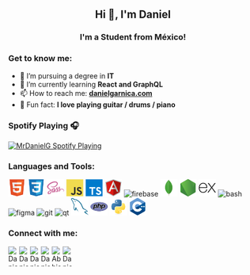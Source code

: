 <h2 align="center">Hi 👋, I'm Daniel</h2>
<h3 align="center">I'm a Student from México!</h3>

### Get to know me:

- 🔭 I’m pursuing a degree in  **IT**
- 🌱 I’m currently learning **React and GraphQL**
- 📫 How to reach me: <a href="https://danielgarnica.com" target="_blank">**danielgarnica.com**</a>
- 🎸 Fun fact: **I love playing guitar / drums / piano**

### Spotify Playing 🎧

[<img src="https://spotify-github-12bb5g78n.vercel.app/api/spotify" alt="MrDanielG Spotify Playing" width="350" />](https://open.spotify.com/user/1297668914)

### Languages and Tools:

<p align="left">
  <img src="https://raw.githubusercontent.com/devicons/devicon/master/icons/html5/html5-original.svg" alt="html5" width="35" height="35"/> 
  <img src="https://raw.githubusercontent.com/devicons/devicon/master/icons/css3/css3-original.svg" alt="css3" width="35" height="35"/> 
  <img src="https://raw.githubusercontent.com/devicons/devicon/master/icons/sass/sass-original.svg" alt="sass" width="35" height="35"/> 
  <img src="https://raw.githubusercontent.com/devicons/devicon/master/icons/javascript/javascript-original.svg" alt="javascript" width="35" height="35"/> 
  <img src="https://raw.githubusercontent.com/devicons/devicon/master/icons/typescript/typescript-original.svg" alt="typescript" width="35" height="35"/>
  <img src="https://raw.githubusercontent.com/devicons/devicon/master/icons/angularjs/angularjs-original.svg" alt="angular" width="35" height="35"/>
  <img src="https://www.vectorlogo.zone/logos/firebase/firebase-icon.svg" alt="firebase" width="35" height="35"/>
  <img src="https://raw.githubusercontent.com/devicons/devicon/master/icons/mongodb/mongodb-original.svg" alt="mongodb" width="35" height="35"/>
  <img src="https://raw.githubusercontent.com/devicons/devicon/master/icons/nodejs/nodejs-original.svg" alt="nodejs" width="35" height="35"/>
  <img src="https://raw.githubusercontent.com/devicons/devicon/master/icons/express/express-original.svg" alt="express" width="35" height="35"/>
  <img src="https://www.vectorlogo.zone/logos/gnu_bash/gnu_bash-icon.svg" alt="bash" width="35" height="35"/>  
  <img src="https://www.vectorlogo.zone/logos/figma/figma-icon.svg" alt="figma" width="35" height="35"/> 
  <img src="https://www.vectorlogo.zone/logos/git-scm/git-scm-icon.svg" alt="git" width="35" height="35"/> 
  <img src="https://upload.wikimedia.org/wikipedia/commons/0/0b/Qt_logo_2016.svg" alt="qt" width="35" height="35"/>
  <img src="https://raw.githubusercontent.com/devicons/devicon/master/icons/mysql/mysql-original.svg" alt="mysql" width="35" height="35"/>
  <img src="https://raw.githubusercontent.com/devicons/devicon/master/icons/php/php-original.svg" alt="php" width="35" height="35"/>  
  <img src="https://raw.githubusercontent.com/devicons/devicon/master/icons/python/python-original.svg" alt="python" width="35" height="35"/> 
  <img src="https://raw.githubusercontent.com/devicons/devicon/master/icons/cplusplus/cplusplus-original.svg" alt="cplusplus" width="35" height="35"/>
</p>

<!-- <img align="center" src="https://github-readme-stats.vercel.app/api/top-langs/?username=mrdanielg&layout=compact&hide=html" alt="mrdanielg" /></p> -->

### Connect with me:

<a href="https://discord.gg/tGbhbajC" target="_blank">
  <img align="left" alt="Daniel's Discord" width="22px" src="https://cdn.jsdelivr.net/npm/simple-icons@v3/icons/discord.svg" width="40" height="40"/>
</a>
<a href="https://twitter.com/daniel11700" target="_blank">
  <img align="left" alt="Daniel's | Twitter" width="22px" src="https://cdn.jsdelivr.net/npm/simple-icons@v3/icons/twitter.svg" width="40" height="40" />
</a>
<!--
<a href="https://www.linkedin.com/in/username/">
  <img align="left" alt="Daniel's LinkedIN" width="22px" src="https://cdn.jsdelivr.net/npm/simple-icons@v3/icons/linkedin.svg" />
</a>
-->
<a href="https://t.me/danielgarnica" target="_blank">
  <img align="left" alt="Daniel's Telegram" width="22px" src="https://cdn.jsdelivr.net/npm/simple-icons@v3/icons/telegram.svg" width="40" height="40" />
</a>
<a href="https://www.instagram.com/daniel_garnica/" target="_blank">
  <img align="left" alt="Daniel's Instagram" width="22px" src="https://cdn.jsdelivr.net/npm/simple-icons@v3/icons/instagram.svg" width="40" height="40"/>
</a>
<a href="https://www.reddit.com/user/mrfuntwo" target="_blank">
  <img align="left" alt="Abhishek's Reddit" width="22px" src="https://cdn.jsdelivr.net/npm/simple-icons@v3/icons/reddit.svg" width="40" height="40"/>
</a>
<a href="https://fb.com/danielgs11" target="_blank">
  <img align="left" alt="Daniel's Facebook" width="22px" src="https://cdn.jsdelivr.net/npm/simple-icons@3.0.1/icons/facebook.svg" width="40" height="40" />
</a>

<!-- <p>&nbsp;<img align="center" src="https://github-readme-stats.vercel.app/api?username=mrdanielg&show_icons=true" alt="mrdanielg" /></p> -->
